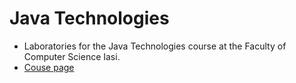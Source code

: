 # Java Technologies
- Laboratories for the Java Technologies course at the Faculty of Computer Science Iasi.
- [Couse page](https://profs.info.uaic.ro/~acf/tj/)
